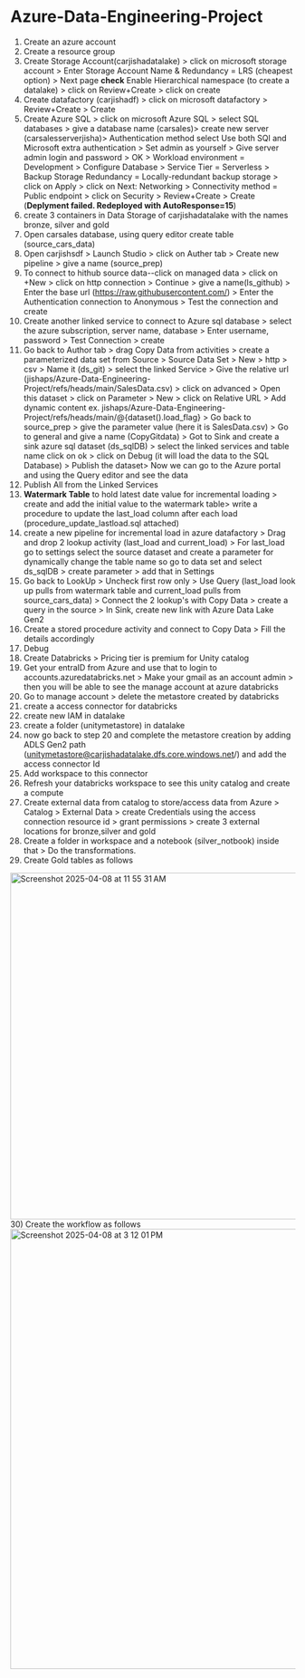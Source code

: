# Azure-Data-Engineering-Project
1) Create an azure account
2) Create a resource group
3) Create Storage Account(carjishadatalake) > click on microsoft storage account > Enter Storage Account Name & Redundancy = LRS (cheapest option) > Next page **check** Enable Hierarchical namespace (to create a datalake) > click on Review+Create > click on create
4) Create datafactory (carjishadf) > click on microsoft datafactory > Review+Create > Create
5) Create Azure SQL > click on microsoft Azure SQL > select SQL databases > give a database name (carsales)> create new server (carsalesserverjisha)> Authentication method select Use both SQl and Microsoft extra authentication > Set admin as yourself > Give server admin login and password > OK > Workload environment = Development > Configure Database > Service Tier = Serverless > Backup Storage Redundancy = Locally-redundant backup storage > click on Apply > click on Next: Networking > Connectivity method = Public endpoint > click on Security > Review+Create > Create (**Deplyment failed. Redeployed with AutoResponse=15**)
6) create 3 containers in Data Storage of carjishadatalake with the names bronze, silver and gold
7) Open carsales database, using query editor create table (source_cars_data)
8) Open carjishsdf > Launch Studio > click on Auther tab > Create new pipeline > give a name (source_prep)
9) To connect to hithub source data--click on managed data > click on +New > click on http connection > Continue > give a name(ls_github) > Enter the base url (https://raw.githubusercontent.com/) > Enter the Authentication connection to Anonymous > Test the connection and create
10) Create another linked service to connect to Azure sql database > select the azure subscription, server name, database > Enter username, password > Test Connection > create
11) Go back to Author tab > drag Copy Data from activities > create a parameterized data set from Source > Source Data Set > New > http > csv > Name it (ds_git) > select the linked Service > Give the relative url (jishaps/Azure-Data-Engineering-Project/refs/heads/main/SalesData.csv) > click on advanced > Open this dataset > click on Parameter > New > click on Relative URL > Add dynamic content ex. jishaps/Azure-Data-Engineering-Project/refs/heads/main/@{dataset().load_flag} > Go back to source_prep > give the parameter value (here it is SalesData.csv) > Go to general and give a name (CopyGitdata) > Got to Sink and create a sink azure sql dataset (ds_sqlDB) > select the linked services and table name click on ok > click on Debug (it will load the data to the SQL Database) > Publish the dataset> Now we can go to the Azure portal and using the Query editor and see the data
12) Publish All from the Linked Services
13) **Watermark Table** to hold latest date value for incremental loading > create and add the initial value to the watermark table> write a procedure to update the last_load column after each load (procedure_update_lastload.sql attached)
14) create a new pipeline for incremental load in azure datafactory > Drag and drop 2 lookup activity (last_load and current_load) > For last_load go to settings select the source dataset and create a parameter for dynamically change the table name so go to data set and select ds_sqlDB > create parameter > add that in Settings
15) Go back to LookUp > Uncheck first row only > Use Query (last_load look up pulls from watermark table and current_load pulls from source_cars_data) > Connect the 2 lookup's with Copy Data > create a query in the source > In Sink, create new link with Azure Data Lake Gen2
16) Create a stored procedure activity and connect to Copy Data > Fill the details accordingly
17) Debug
18) Create Databricks > Pricing tier is premium for Unity catalog
19) Get your entraID from Azure and use that to login to accounts.azuredatabricks.net > Make your gmail as an account admin > then you will be able to see the manage account at azure databricks
20) Go to manage account > delete the metastore created by databricks
21) create a access connector for databricks
22) create new IAM in datalake
23) create a folder (unitymetastore) in datalake
24) now go back to step 20 and complete the metastore creation by adding ADLS Gen2 path (unitymetastore@carjishadatalake.dfs.core.windows.net/) and add the access connector Id
25) Add workspace to this connector
26) Refresh your databricks workspace to see this unity catalog and create a compute
27) Create external data from catalog to store/access data from Azure > Catalog > External Data > create Credentials using the access connection resource id > grant permissions > create 3 external locations for bronze,silver and gold
28) Create a folder in workspace and a notebook (silver_notbook) inside that > Do the transformations.
29) Create Gold tables as follows
 <img width="612" alt="Screenshot 2025-04-08 at 11 55 31 AM" src="https://github.com/user-attachments/assets/097347a9-a263-47c2-925e-008dc2fdaa77" />
30) Create the workflow as follows<img width="777" alt="Screenshot 2025-04-08 at 3 12 01 PM" src="https://github.com/user-attachments/assets/9885254c-6340-429b-a478-1b53621aa9ee" />


